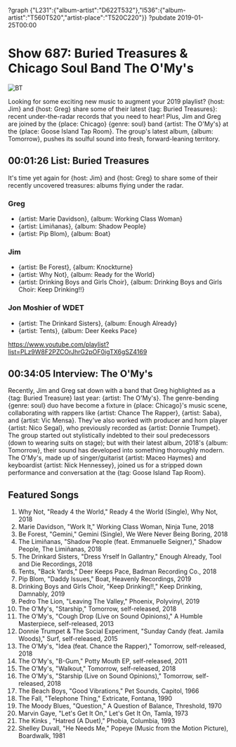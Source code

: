 ?graph {"L231":{"album-artist":"D622T532"},"I536":{"album-artist":"T560T520","artist-place":"T520C220"}}
?pubdate 2019-01-25T00:00

# Show 687: Buried Treasures & Chicago Soul Band The O'My's

![BT](//static.soundopinions.org/images/2019/BT_2019.jpg)

Looking for some exciting new music to augment your 2019 playlist? {host: Jim} and {host: Greg} share some of their latest {tag: Buried Treasures}: recent under-the-radar records that you need to hear! Plus, Jim and Greg are joined by the {place: Chicago} {genre: soul} band {artist: The O'My's} at the {place: Goose Island Tap Room}. The group's latest album, {album: Tomorrow}, pushes its soulful sound into fresh, forward-leaning territory.


## 00:01:26 List: Buried Treasures
It's time yet again for {host: Jim} and {host: Greg} to share some of their recently uncovered treasures: albums flying under the radar.

### Greg
- {artist: Marie Davidson}, {album: Working Class Woman}
- {artist: Limiñanas}, {album: Shadow People}
- {artist: Pip Blom}, {album: Boat}

### Jim
- {artist: Be Forest}, {album: Knockturne}
- {artist: Why Not}, {album: Ready for the World}
- {artist: Drinking Boys and Girls Choir}, {album: Drinking Boys and Girls Choir: Keep Drinking!!}

### Jon Moshier of WDET
- {artist: The Drinkard Sisters}, {album: Enough Already}
- {artist: Tents}, {album: Deer Keeks Pace}


https://www.youtube.com/playlist?list=PLz9W8F2PZCOrJhrG2pOF0igTX6gSZ4169

## 00:34:05 Interview: The O'My's

Recently, Jim and Greg sat down with a band that Greg highlighted as a {tag: Buried Treasure} last year: {artist: The O'My's}. The genre-bending {genre: soul} duo have become a fixture in {place: Chicago}'s music scene, collaborating with rappers like {artist: Chance The Rapper}, {artist: Saba}, and {artist: Vic Mensa}. They've also worked with producer and horn player {artist: Nico Segal}, who previously recorded as {artist: Donnie Trumpet}. The group started out stylistically indebted to their soul predecessors (down to wearing suits on stage); but with their latest album, 2018's {album: Tomorrow}, their sound has developed into something thoroughly modern.
The O'My's, made up of singer/guitarist {artist: Maceo Haymes} and keyboardist {artist: Nick Hennessey}, joined us for a stripped down performance and conversation at the {tag: Goose Island Tap Room}.

## Featured Songs

1. Why Not, "Ready 4 the World," Ready 4 the World (Single), Why Not, 2018
1. Marie Davidson, "Work It," Working Class Woman, Ninja Tune, 2018
1. Be Forest, "Gemini," Gemini (Single), We Were Never Being Boring, 2018
1. The Limiñanas, "Shadow People (feat. Emmanuelle Seigner)," Shadow People, The Limiñanas, 2018
1. The Drinkard Sisters, "Dress Yrself In Gallantry," Enough Already, Tool and Die Recordings, 2018
1. Tents, "Back Yards," Deer Keeps Pace, Badman Recording Co., 2018
1. Pip Blom, "Daddy Issues," Boat, Heavenly Recordings, 2019
1. Drinking Boys and Girls Choir, "Keep Drinking!!," Keep Drinking, Damnably, 2019
1. Pedro The Lion, "Leaving The Valley," Phoenix, Polyvinyl, 2019
1. The O'My's, "Starship," Tomorrow, self-released, 2018
1. The O'My's, "Cough Drop (Live on Sound Opinions)," A Humble Masterpiece, self-released, 2013
1. Donnie Trumpet & The Social Experiment, "Sunday Candy (feat. Jamila Woods)," Surf, self-released, 2015
1. The O'My's, "Idea (feat. Chance the Rapper)," Tomorrow, self-released, 2018
1. The O'My's, "B-Gum," Potty Mouth EP, self-released, 2011
1. The O'My's, "Walkout," Tomorrow, self-released, 2018
1. The O'My's, "Starship (Live on Sound Opinions)," Tomorrow, self-released, 2018
1. The Beach Boys, "Good Vibrations," Pet Sounds, Capitol, 1966
1. The Fall, "Telephone Thing," Extricate, Fontana, 1990
1. The Moody Blues, "Question," A Question of Balance, Threshold, 1970
1. Marvin Gaye, "Let's Get It On," Let's Get It On, Tamla, 1973
1. The Kinks , "Hatred (A Duet)," Phobia, Columbia, 1993
1. Shelley Duvall, "He Needs Me," Popeye (Music from the Motion Picture), Boardwalk, 1981